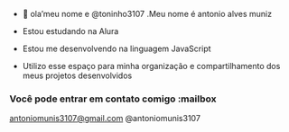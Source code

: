 - 👋 ola’meu nome e @toninho3107
  .Meu nome é antonio alves muniz

- Estou estudando na Alura
- Estou me desenvolvendo na linguagem JavaScript
- Utilizo esse espaço para minha organização e compartilhamento dos meus projetos desenvolvidos
### Você pode entrar em contato comigo :mailbox

antoniomunis3107@gmail.com
@antoniomunis3107

  


<!---
toninho3107/toninho3107 is a ✨ special ✨ repository because its `README.md` (this file) appears on your GitHub profile.
You can click the Preview link to take a look at your changes.
--->
